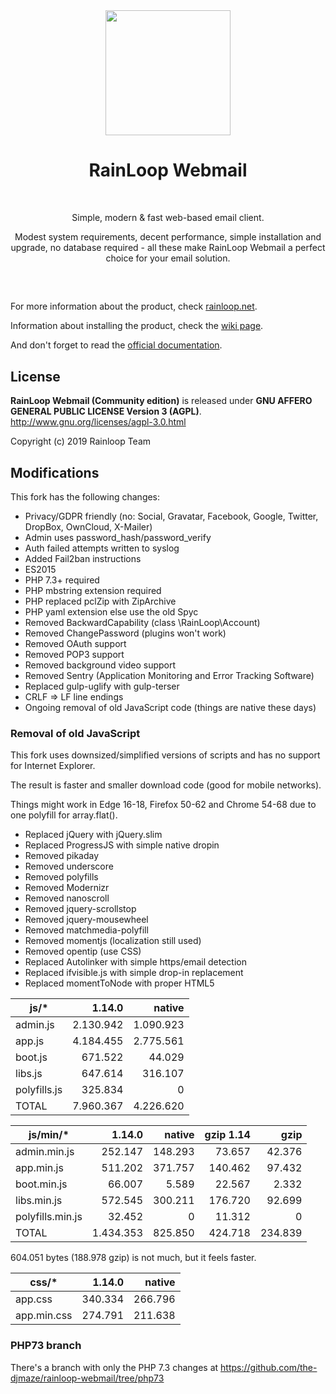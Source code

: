 <div align="center">
  <a href="https://github.com/RainLoop/rainloop-webmail">
    <img width="200" heigth="200" src="https://www.rainloop.net/static/img/logo-256x256-tiny.png">
  </a>
  <br>
  <h1>RainLoop Webmail</h1>
  <br>
  <p>
    Simple, modern &amp; fast web-based email client.
  </p>
  <p>
    Modest system requirements, decent performance, simple installation and upgrade, no database required
    - all these make RainLoop Webmail a perfect choice for your email solution.
  </p>
  <h2></h2>
  <br>
</div>

For more information about the product, check [rainloop.net](https://www.rainloop.net/).

Information about installing the product, check the [wiki page](https://github.com/the-djmaze/rainloop-webmail/wiki/Installation-instructions).

And don't forget to read the [official documentation](https://www.rainloop.net/docs/).

## License

**RainLoop Webmail (Community edition)** is released under
**GNU AFFERO GENERAL PUBLIC LICENSE Version 3 (AGPL)**.
http://www.gnu.org/licenses/agpl-3.0.html

Copyright (c) 2019 Rainloop Team

## Modifications

This fork has the following changes:

* Privacy/GDPR friendly (no: Social, Gravatar, Facebook, Google, Twitter, DropBox, OwnCloud, X-Mailer)
* Admin uses password_hash/password_verify
* Auth failed attempts written to syslog
* Added Fail2ban instructions
* ES2015
* PHP 7.3+ required
* PHP mbstring extension required
* PHP replaced pclZip with ZipArchive
* PHP yaml extension else use the old Spyc
* Removed BackwardCapability (class \RainLoop\Account)
* Removed ChangePassword (plugins won't work)
* Removed OAuth support
* Removed POP3 support
* Removed background video support
* Removed Sentry (Application Monitoring and Error Tracking Software)
* Replaced gulp-uglify with gulp-terser
* CRLF => LF line endings
* Ongoing removal of old JavaScript code (things are native these days)

### Removal of old JavaScript

This fork uses downsized/simplified versions of scripts and has no support for Internet Explorer.

The result is faster and smaller download code (good for mobile networks).

Things might work in Edge 16-18, Firefox 50-62 and Chrome 54-68 due to one polyfill for array.flat().

* Replaced jQuery with jQuery.slim
* Replaced ProgressJS with simple native dropin
* Removed pikaday
* Removed underscore
* Removed polyfills
* Removed Modernizr
* Removed nanoscroll
* Removed jquery-scrollstop
* Removed jquery-mousewheel
* Removed matchmedia-polyfill
* Removed momentjs (localization still used)
* Removed opentip (use CSS)
* Replaced Autolinker with simple https/email detection
* Replaced ifvisible.js with simple drop-in replacement
* Replaced momentToNode with proper HTML5 <time>

|js/*       	|1.14.0 	|native 	|
|-----------	|--------:	|--------:	|
|admin.js    	|2.130.942	|1.090.923	|
|app.js      	|4.184.455	|2.775.561	|
|boot.js     	|  671.522	|   44.029	|
|libs.js     	|  647.614	|  316.107	|
|polyfills.js	|  325.834	|        0	|
|TOTAL      	|7.960.367	|4.226.620	|

|js/min/*       	|1.14.0   	|native   	|gzip 1.14	|gzip   	|
|---------------	|--------:	|--------:	|--------:	|--------:	|
|admin.min.js    	|  252.147	|  148.293	| 73.657	| 42.376	|
|app.min.js      	|  511.202	|  371.757	|140.462	| 97.432	|
|boot.min.js     	|   66.007	|    5.589	| 22.567	|  2.332	|
|libs.min.js     	|  572.545	|  300.211	|176.720	| 92.699	|
|polyfills.min.js	|   32.452	|        0	| 11.312	|      0	|
|TOTAL          	|1.434.353	|  825.850	|424.718	|234.839	|

604.051 bytes (188.978 gzip) is not much, but it feels faster.


|css/*       	|1.14.0   	|native   	|
|--------------	|--------:	|--------:	|
|app.css    	|  340.334	|  266.796	|
|app.min.css	|  274.791	|  211.638	|


### PHP73 branch

There's a branch with only the PHP 7.3 changes at
https://github.com/the-djmaze/rainloop-webmail/tree/php73
